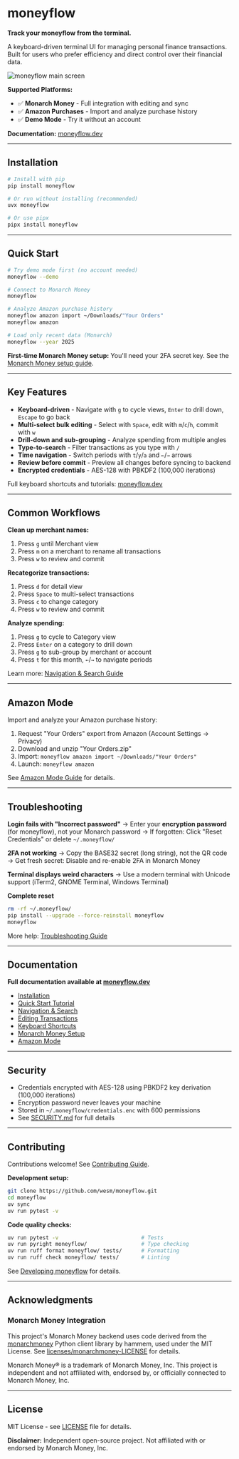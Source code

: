 # moneyflow

**Track your moneyflow from the terminal.**

A keyboard-driven terminal UI for managing personal finance transactions. Built for users who prefer efficiency and direct control over their financial data.

![moneyflow main screen](https://raw.githubusercontent.com/wesm/moneyflow-assets/main/home-screen.png)

**Supported Platforms:**
- ✅ **Monarch Money** - Full integration with editing and sync
- ✅ **Amazon Purchases** - Import and analyze purchase history
- ✅ **Demo Mode** - Try it without an account

**Documentation:** [moneyflow.dev](https://moneyflow.dev)

---

## Installation

```bash
# Install with pip
pip install moneyflow

# Or run without installing (recommended)
uvx moneyflow

# Or use pipx
pipx install moneyflow
```

---

## Quick Start

```bash
# Try demo mode first (no account needed)
moneyflow --demo

# Connect to Monarch Money
moneyflow

# Analyze Amazon purchase history
moneyflow amazon import ~/Downloads/"Your Orders"
moneyflow amazon

# Load only recent data (Monarch)
moneyflow --year 2025
```

**First-time Monarch Money setup:** You'll need your 2FA secret key. See the [Monarch Money setup guide](https://moneyflow.dev/guide/monarch).

---

## Key Features

- **Keyboard-driven** - Navigate with `g` to cycle views, `Enter` to drill down, `Escape` to go back
- **Multi-select bulk editing** - Select with `Space`, edit with `m`/`c`/`h`, commit with `w`
- **Drill-down and sub-grouping** - Analyze spending from multiple angles
- **Type-to-search** - Filter transactions as you type with `/`
- **Time navigation** - Switch periods with `t`/`y`/`a` and `←`/`→` arrows
- **Review before commit** - Preview all changes before syncing to backend
- **Encrypted credentials** - AES-128 with PBKDF2 (100,000 iterations)

Full keyboard shortcuts and tutorials: [moneyflow.dev](https://moneyflow.dev)

---

## Common Workflows

**Clean up merchant names:**
1. Press `g` until Merchant view
2. Press `m` on a merchant to rename all transactions
3. Press `w` to review and commit

**Recategorize transactions:**
1. Press `d` for detail view
2. Press `Space` to multi-select transactions
3. Press `c` to change category
4. Press `w` to review and commit

**Analyze spending:**
1. Press `g` to cycle to Category view
2. Press `Enter` on a category to drill down
3. Press `g` to sub-group by merchant or account
4. Press `t` for this month, `←`/`→` to navigate periods

Learn more: [Navigation & Search Guide](https://moneyflow.dev/guide/navigation)

---

## Amazon Mode

Import and analyze your Amazon purchase history:

1. Request "Your Orders" export from Amazon (Account Settings → Privacy)
2. Download and unzip "Your Orders.zip"
3. Import: `moneyflow amazon import ~/Downloads/"Your Orders"`
4. Launch: `moneyflow amazon`

See [Amazon Mode Guide](https://moneyflow.dev/guide/amazon-mode) for details.

---

## Troubleshooting

**Login fails with "Incorrect password"**
→ Enter your **encryption password** (for moneyflow), not your Monarch password
→ If forgotten: Click "Reset Credentials" or delete `~/.moneyflow/`

**2FA not working**
→ Copy the BASE32 secret (long string), not the QR code
→ Get fresh secret: Disable and re-enable 2FA in Monarch Money

**Terminal displays weird characters**
→ Use a modern terminal with Unicode support (iTerm2, GNOME Terminal, Windows Terminal)

**Complete reset**
```bash
rm -rf ~/.moneyflow/
pip install --upgrade --force-reinstall moneyflow
moneyflow
```

More help: [Troubleshooting Guide](https://moneyflow.dev/reference/troubleshooting)

---

## Documentation

**Full documentation available at [moneyflow.dev](https://moneyflow.dev)**

- [Installation](https://moneyflow.dev/getting-started/installation)
- [Quick Start Tutorial](https://moneyflow.dev/getting-started/quickstart)
- [Navigation & Search](https://moneyflow.dev/guide/navigation)
- [Editing Transactions](https://moneyflow.dev/guide/editing)
- [Keyboard Shortcuts](https://moneyflow.dev/guide/keyboard-shortcuts)
- [Monarch Money Setup](https://moneyflow.dev/guide/monarch)
- [Amazon Mode](https://moneyflow.dev/guide/amazon-mode)

---

## Security

- Credentials encrypted with AES-128 using PBKDF2 key derivation (100,000 iterations)
- Encryption password never leaves your machine
- Stored in `~/.moneyflow/credentials.enc` with 600 permissions
- See [SECURITY.md](SECURITY.md) for full details

---

## Contributing

Contributions welcome! See [Contributing Guide](https://moneyflow.dev/development/contributing).

**Development setup:**
```bash
git clone https://github.com/wesm/moneyflow.git
cd moneyflow
uv sync
uv run pytest -v
```

**Code quality checks:**
```bash
uv run pytest -v                          # Tests
uv run pyright moneyflow/                 # Type checking
uv run ruff format moneyflow/ tests/      # Formatting
uv run ruff check moneyflow/ tests/       # Linting
```

See [Developing moneyflow](https://moneyflow.dev/development/developing) for details.

---

## Acknowledgments

### Monarch Money Integration
This project's Monarch Money backend uses code derived from the [monarchmoney](https://github.com/hammem/monarchmoney) Python client library by hammem, used under the MIT License. See [licenses/monarchmoney-LICENSE](licenses/monarchmoney-LICENSE) for details.

Monarch Money® is a trademark of Monarch Money, Inc. This project is independent and not affiliated with, endorsed by, or officially connected to Monarch Money, Inc.

---

## License

MIT License - see [LICENSE](LICENSE) file for details.

**Disclaimer:** Independent open-source project. Not affiliated with or endorsed by Monarch Money, Inc.

